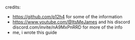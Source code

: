 credits:
- https://github.com/p12h4 for some of the information
- https://www.youtube.com/@ItsMeJames and his discord discord.com/invite/nA9MxPnRRD for more of the info
- me, i wrote this guide
